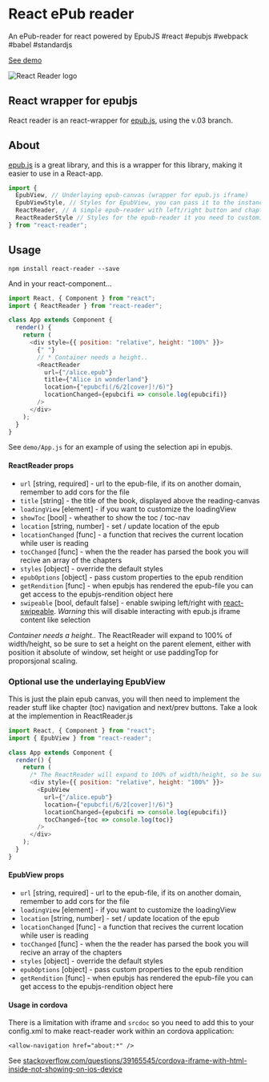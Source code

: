 # React ePub reader

An ePub-reader for react powered by EpubJS #react #epubjs #webpack #babel #standardjs

[See demo](http://gerhardsletten.github.io/react-reader/)

![React Reader logo](https://gerhardsletten.github.io/react-reader/files/react-reader.svg)

## React wrapper for epubjs

React reader is an react-wrapper for [epub.js](https://github.com/futurepress/epub.js), using the v.03 branch.

## About

[epub.js](https://github.com/futurepress/epub.js) is a great library, and this is a wrapper for this library, making it easier to use in a React-app.

```js
import {
  EpubView, // Underlaying epub-canvas (wrapper for epub.js iframe)
  EpubViewStyle, // Styles for EpubView, you can pass it to the instance as a style prop for customize it
  ReactReader, // A simple epub-reader with left/right button and chapter navigation
  ReactReaderStyle // Styles for the epub-reader it you need to customize it
} from "react-reader";
```

## Usage

`npm install react-reader --save`

And in your react-component...

```js
import React, { Component } from "react";
import { ReactReader } from "react-reader";

class App extends Component {
  render() {
    return (
      <div style={{ position: "relative", height: "100%" }}>
        {" "}
        // * Container needs a height..
        <ReactReader
          url={"/alice.epub"}
          title={"Alice in wonderland"}
          location={"epubcfi(/6/2[cover]!/6)"}
          locationChanged={epubcifi => console.log(epubcifi)}
        />
      </div>
    );
  }
}
```

See `demo/App.js` for an example of using the selection api in epubjs.

#### ReactReader props

- `url` [string, required] - url to the epub-file, if its on another domain, remember to add cors for the file
- `title` [string] - the title of the book, displayed above the reading-canvas
- `loadingView` [element] - if you want to customize the loadingView
- `showToc` [bool] - wheather to show the toc / toc-nav
- `location` [string, number] - set / update location of the epub
- `locationChanged` [func] - a function that recives the current location while user is reading
- `tocChanged` [func] - when the the reader has parsed the book you will recive an array of the chapters
- `styles` [object] - override the default styles
- `epubOptions` [object] - pass custom properties to the epub rendition
- `getRendition` [func] - when epubjs has rendered the epub-file you can get access to the epubjs-rendition object here
- `swipeable` [bool, default false] - enable swiping left/right with [react-swipeable](https://github.com/dogfessional/react-swipeable). _Warning_ this will disable interacting with epub.js iframe content like selection

_Container needs a height.._
The ReactReader will expand to 100% of width/height, so be sure to set a height on the parent element, either with position it absolute of window, set height or use paddingTop for proporsjonal scaling.

### Optional use the underlaying EpubView

This is just the plain epub canvas, you will then need to implement the reader stuff like chapter (toc) navigation and next/prev buttons. Take a look at the implemention in ReactReader.js

```js
import React, { Component } from "react";
import { EpubView } from "react-reader";

class App extends Component {
  render() {
    return (
      /* The ReactReader will expand to 100% of width/height, so be sure to set a height on the parent element, either with position it absolute of window, set height or use paddingTop for proporsjonal scaling */
      <div style={{ position: "relative", height: "100%" }}>
        <EpubView
          url={"/alice.epub"}
          location={"epubcfi(/6/2[cover]!/6)"}
          locationChanged={epubcifi => console.log(epubcifi)}
          tocChanged={toc => console.log(toc)}
        />
      </div>
    );
  }
}
```

#### EpubView props

- `url` [string, required] - url to the epub-file, if its on another domain, remember to add cors for the file
- `loadingView` [element] - if you want to customize the loadingView
- `location` [string, number] - set / update location of the epub
- `locationChanged` [func] - a function that recives the current location while user is reading
- `tocChanged` [func] - when the the reader has parsed the book you will recive an array of the chapters
- `styles` [object] - override the default styles
- `epubOptions` [object] - pass custom properties to the epub rendition
- `getRendition` [func] - when epubjs has rendered the epub-file you can get access to the epubjs-rendition object here

#### Usage in cordova

There is a limitation with iframe and `srcdoc` so you need to add this to your config.xml to make react-reader work within an cordova application:

```
<allow-navigation href="about:*" />
```

See [stackoverflow.com/questions/39165545/cordova-iframe-with-html-inside-not-showing-on-ios-device](https://stackoverflow.com/questions/39165545/cordova-iframe-with-html-inside-not-showing-on-ios-device)
